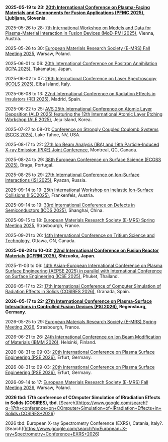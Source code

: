 **2025-05-19 to 23: [20th International Conference on Plasma-Facing Materials and Components for Fusion Applications (PFMC 2025)](https://pfmc20.com), Ljubljana, Slovenia**.

2025-05-26 to 28: [7th International Workshop on Models and Data for Plasma-Material Interaction in Fusion Devices (MoD-PMI 2025)](https://amdis.iaea.org/meetings/mod-pmi-2025/), Vienna, Austria.

2025-05-26 to 30: [European Materials Research Society (E-MRS) Fall Meeting 2025](https://www.european-mrs.com/meetings/2025-fall-meeting), Warsaw, Poland.

2025-06-01 to 06: [20th International Conference on Positron Annihilation (ICPA 2025)](https://confit.atlas.jp/guide/event/icpa20/top), Takamatsu, Japan.

2025-06-02 to 07: [26th International Conference on Laser Spectroscopy (ICOLS 2025)](https://icols2025.it), Elba Island, Italy.

2025-06-08 to 13: [22nd International Conference on Radiation Effects in Insulators (REI 2025)](https://rei22madrid.csic.es), Madrid, Spain.

2025-06-22 to 25: [AVS 25th International Conference on Atomic Layer Deposition (ALD 2025) featuring the 12th International Atomic Layer Etching Workshop (ALE 2025)](https://ald2025.avs.org/), Jeju Island, Korea.

2025-07-27 to 08-01: [Conference on Strongly Coupled Coulomb Systems (SCCS 2025)](https://event.fourwaves.com/sccs2025/), Lake Tahoe, NV, USA.

2025-08-17 to 22: [27th Ion Beam Analysis (IBA) and 19th Particle-Induced  X-ray Emission (PIXE) Joint Conference](https://ibapixe.org), Montreal, QC, Canada.

2025-08-24 to 29: [38th European Conference on Surface Science (ECOSS 2025)](https://ecoss38.pt), Braga, Portugal.

2025-08-25 to 29: [27th International Conference on Ion-Surface Interactions (ISI 2025)](http://isi2025.yarsu.ru/eng/first_en.html), Ryazan, Russia.

2025-09-14 to 19: [25th International Workshop on Inelastic Ion-Surface Collisions (IISC2025)](https://tuwien.at/en/phy/iap/conferences/iisc25), Frankenfels, Austria.

2025-09-14 to 19: [33rd International Conference on Defects in Semiconductors (ICDS 2025)](https://icds2025.org), Shanghai, China.

2025-09-15 to 18: [European Materials Research Society (E-MRS) Spring Meeting 2025](https://www.european-mrs.com/meetings/2025-spring-meeting), Strasbourgh, France.

2025-09-21 to 26: [14th International Conference on Tritium Science and Technology](https://tritium2025.com), Ottawa, ON, Canada.

**2025-09-28 to 10-03: [22nd International Conference on Fusion Reactor Materials (ICFRM 2025)](https://icfrm-22.com), Shizuoka, Japan**.

2025-11-03 to 06: [14th Asian-European International Conference on Plasma Surface Engineering (AEPSE 2025) in parallel with International Conference on Surface Engineering (ICSE 2025)](http://aepse.org/2025/), Phuket, Thailand.

2026-05-17 to 22: [17th International Conference of Computer Simulation of Radiation Effects in Solids (COSIRES 2026)](https://cosires26.com/), Granada, Spain.

**2026-05-17 to 22: [27th International Conference on Plasma-Surface Interactions in Controlled Fusion Devices (PSI 2026)](https://www.ipp.mpg.de/psi27/), Regensburg, Germany**.

2026-05-25 to 29: [European Materials Research Society (E-MRS) Spring Meeting 2026](https://www.european-mrs.com/meetings/2026-spring-meeting), Strasbourgh, France.

2026-06-21 to 26: [24th International Conference on Ion Beam Modification of Materials (IBMM 2026)](https://helsinki.fi/en/conferences/ibmm-2026), Helsinki, Finland.

2026-08-31 to 09-03: [20th International Conference on Plasma Surface Engineering (PSE 2026)](https://pse-conferences.net), Erfurt, Germany.

2026-08-31 to 09-03: [20th International Conference on Plasma Surface Engineering (PSE 2026)](https://pse-conferences.net/), Erfurt, Germany.

2026-09-14 to 17: [European Materials Research Society (E-MRS) Fall Meeting 2026](https://www.european-mrs.com/meetings/2026-fall-meeting), Warsaw, Poland.

**2026 tbd: 17th conference of COmputer Simulation of IRradiation Effects in Solids (COSIRES), tbd**. \[Search](https://www.google.com/search?q=17th+conference+on+COmputer+Simulation+of+IRradiation+Effects+in+Solids+COSIRES+2026)

2026 tbd: European X-ray Spectrometry Conference (EXRS), Catania, Italy?. \[Search](https://www.google.com/search?q=European+X-ray+Spectrometry+Conference+EXRS+2026)

